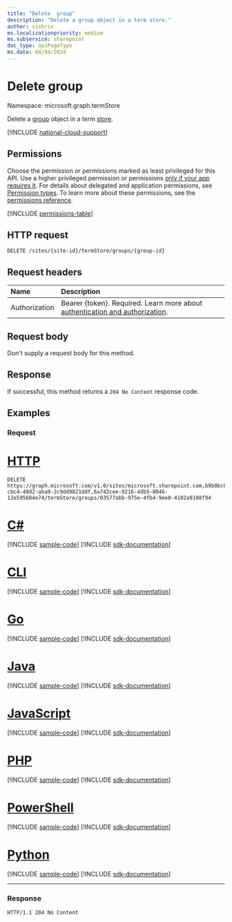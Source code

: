 ```yaml
---
title: "Delete  group"
description: "Delete a group object in a term store."
author: vishriv
ms.localizationpriority: medium
ms.subservice: sharepoint
doc_type: apiPageType
ms.date: 04/04/2024
---
```


# Delete group
Namespace: microsoft.graph.termStore

Delete a [group](../resources/termstore-group.md) object in a term [store].

[!INCLUDE [national-cloud-support](../../includes/all-clouds.md)]

## Permissions
Choose the permission or permissions marked as least privileged for this API. Use a higher privileged permission or permissions [only if your app requires it](/graph/permissions-overview#best-practices-for-using-microsoft-graph-permissions). For details about delegated and application permissions, see [Permission types](/graph/permissions-overview#permission-types). To learn more about these permissions, see the [permissions reference](/graph/permissions-reference).

<!-- { "blockType": "permissions", "name": "termstore_group_delete" } -->
[!INCLUDE [permissions-table](../includes/permissions/termstore-group-delete-permissions.md)]


## HTTP request

<!-- {
  "blockType": "ignored"
}
-->
``` http
DELETE /sites/{site-id}/termStore/groups/{group-id}
```

## Request headers
|Name|Description|
|:---|:---|
|Authorization|Bearer {token}. Required. Learn more about [authentication and authorization](/graph/auth/auth-concepts).|

## Request body
Don't supply a request body for this method.

## Response

If successful, this method returns a `204 No Content` response code.

## Examples

### Request


# [HTTP](#tab/http)
<!-- {
  "blockType": "request",
  "name": "delete_group_from_store",
  "sampleKeys": ["microsoft.sharepoint.com,b9b0bc03-cbc4-40d2-aba9-2c9dd9821ddf,6a742cee-9216-4db5-8046-13a595684e74", "03577abb-975e-4fb4-9ee0-4102a9108f94"]
}
-->
``` http
DELETE https://graph.microsoft.com/v1.0/sites/microsoft.sharepoint.com,b9b0bc03-cbc4-40d2-aba9-2c9dd9821ddf,6a742cee-9216-4db5-8046-13a595684e74/termStore/groups/03577abb-975e-4fb4-9ee0-4102a9108f94
```

# [C#](#tab/csharp)
[!INCLUDE [sample-code](../includes/snippets/csharp/delete-group-from-store-csharp-snippets.md)]
[!INCLUDE [sdk-documentation](../includes/snippets/snippets-sdk-documentation-link.md)]

# [CLI](#tab/cli)
[!INCLUDE [sample-code](../includes/snippets/cli/delete-group-from-store-cli-snippets.md)]
[!INCLUDE [sdk-documentation](../includes/snippets/snippets-sdk-documentation-link.md)]

# [Go](#tab/go)
[!INCLUDE [sample-code](../includes/snippets/go/delete-group-from-store-go-snippets.md)]
[!INCLUDE [sdk-documentation](../includes/snippets/snippets-sdk-documentation-link.md)]

# [Java](#tab/java)
[!INCLUDE [sample-code](../includes/snippets/java/delete-group-from-store-java-snippets.md)]
[!INCLUDE [sdk-documentation](../includes/snippets/snippets-sdk-documentation-link.md)]

# [JavaScript](#tab/javascript)
[!INCLUDE [sample-code](../includes/snippets/javascript/delete-group-from-store-javascript-snippets.md)]
[!INCLUDE [sdk-documentation](../includes/snippets/snippets-sdk-documentation-link.md)]

# [PHP](#tab/php)
[!INCLUDE [sample-code](../includes/snippets/php/delete-group-from-store-php-snippets.md)]
[!INCLUDE [sdk-documentation](../includes/snippets/snippets-sdk-documentation-link.md)]

# [PowerShell](#tab/powershell)
[!INCLUDE [sample-code](../includes/snippets/powershell/delete-group-from-store-powershell-snippets.md)]
[!INCLUDE [sdk-documentation](../includes/snippets/snippets-sdk-documentation-link.md)]

# [Python](#tab/python)
[!INCLUDE [sample-code](../includes/snippets/python/delete-group-from-store-python-snippets.md)]
[!INCLUDE [sdk-documentation](../includes/snippets/snippets-sdk-documentation-link.md)]

---

### Response
<!-- {
  "blockType": "response",
  "truncated": true
}
-->
``` http
HTTP/1.1 204 No Content
```

[microsoft.graph.termStore.group]: ../resources/termstore-group.md
[microsoft.graph.termStore.store]: ../resources/termstore-store.md
[microsoft.graph.termStore.set]: ../resources/termstore-set.md
[store]: ../resources/termstore-store.md

<!--
{
  "type": "#page.annotation",
  "description": "Delete a termGroup entity in termStore",
  "keywords": "term,termStore",
  "section": "documentation",
  "tocPath": "termStore/Delete termGroup",
  "suppressions": [
  ]
}
-->


